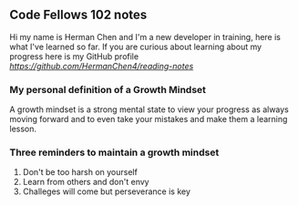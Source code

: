 ## Code Fellows 102 notes
Hi my name is Herman Chen and I'm a new developer in training, here is what I've learned so far. 
If you are curious about learning about my progress here is my GitHub profile *https://github.com/HermanChen4/reading-notes*
### My personal definition of a **Growth Mindset**
A growth mindset is a strong mental state to view your progress as always moving forward and to even take your mistakes and make them a learning lesson.
### Three reminders to maintain a growth mindset
1. Don't be too harsh on yourself 
2. Learn from others and don't envy
3. Challeges will come but perseverance is key 
